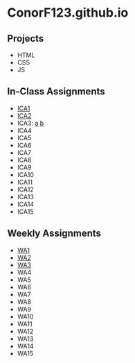 # ConorF123.github.io

## Projects

- HTML
- CSS
- JS

## In-Class Assignments

- [ICA1](https://docs.google.com/document/d/1NQcDyaAD1vGnEjOLK54Jti9axfCbXvXzLClDNTOjqTU/edit?usp=share_link)
- [ICA2](https://docs.google.com/document/d/1op4ATXS8DLpWqxc52oY5_Sv8aQn_jDBmfC01NDNFvIQ/edit?usp=share_link)
- ICA3: [a](https://conorf123.github.io/ica/ICA3a.html) [b](https://conorf123.github.io/ica/ICA3b.html)
- ICA4
- ICA5
- ICA6
- ICA7
- ICA8
- ICA9
- ICA10
- ICA11
- ICA12
- ICA13
- ICA14
- ICA15

## Weekly Assignments

- [WA1](https://conorf123.github.io/wa/wa1.html)
- [WA2](https://conorf123.github.io/wa/wa2.html)
- [WA3](https://conorf123.github.io/wa/wa3.html)
- WA4
- WA5
- WA6
- WA7
- WA8
- WA9
- WA10
- WA11
- WA12
- WA13
- WA14
- WA15
